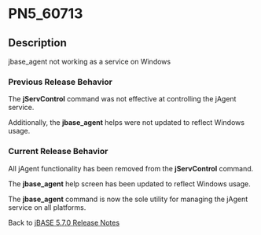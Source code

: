 # PN5_60713

<PageHeader />

## Description

jbase\_agent not working as a service on Windows

### Previous Release Behavior

The **jServControl** command was not effective at controlling the jAgent service.

Additionally, the **jbase\_agent** helps were not updated to reflect Windows usage.

### Current Release Behavior

All jAgent functionality has been removed from the **jServControl** command.

The **jbase\_agent** help screen has been updated to reflect Windows usage.

The **jbase\_agent** command is now the sole utility for managing the jAgent service on all platforms.

Back to [jBASE 5.7.0 Release Notes](./../README.md)
  
<PageFooter />
